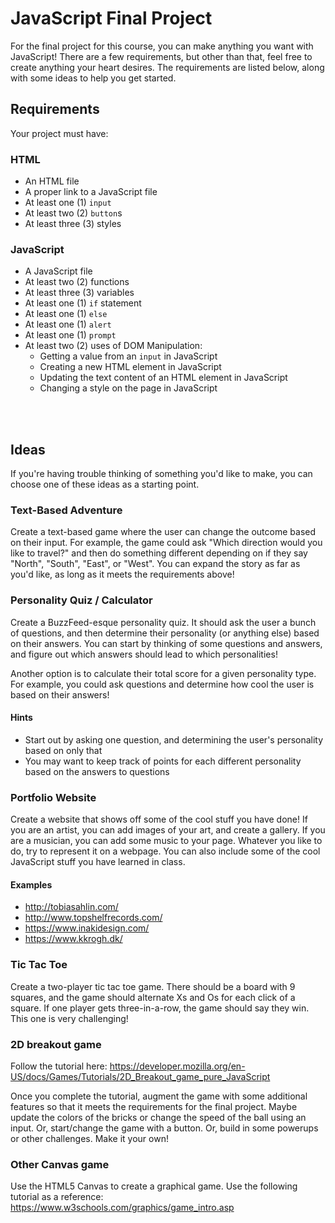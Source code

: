 # JavaScript Final Project
For the final project for this course, you can make anything you want with JavaScript! There are a few requirements, but other than that, feel free to create anything your heart desires. The requirements are listed below, along with some ideas to help you get started.

## Requirements
Your project must have:

### HTML
- An HTML file
- A proper link to a JavaScript file
- At least one (1) `input`
- At least two (2) `button`s
- At least three (3) styles

### JavaScript
- A JavaScript file
- At least two (2) functions
- At least three (3) variables
- At least one (1) `if` statement
- At least one (1) `else`
- At least one (1) `alert`
- At least one (1) `prompt`
- At least two (2) uses of DOM Manipulation:
    - Getting a value from an `input` in JavaScript
    - Creating a new HTML element in JavaScript
    - Updating the text content of an HTML element in JavaScript
    - Changing a style on the page in JavaScript

<br><br>

## Ideas
If you're having trouble thinking of something you'd like to make, you can choose one of these ideas as a starting point.

### Text-Based Adventure
Create a text-based game where the user can change the outcome based on their input. For example, the game could ask "Which direction would you like to travel?" and then do something different depending on if they say "North", "South", "East", or "West". You can expand the story as far as you'd like, as long as it meets the requirements above!

### Personality Quiz / Calculator
Create a BuzzFeed-esque personality quiz. It should ask the user a bunch of questions, and then determine their personality (or anything else) based on their answers. You can start by thinking of some questions and answers, and figure out which answers should lead to which personalities!

Another option is to calculate their total score for a given personality type. For example, you could ask questions and determine how cool the user is based on their answers!

#### Hints
- Start out by asking one question, and determining the user's personality based on only that
- You may want to keep track of points for each different personality based on the answers to questions

### Portfolio Website
Create a website that shows off some of the cool stuff you have done! If you are an artist, you can add images of your art, and create a gallery. If you are a musician, you can add some music to your page. Whatever you like to do, try to represent it on a webpage. You can also include some of the cool JavaScript stuff you have learned in class.

#### Examples
- http://tobiasahlin.com/
- http://www.topshelfrecords.com/
- https://www.inakidesign.com/
- https://www.kkrogh.dk/

### Tic Tac Toe
Create a two-player tic tac toe game. There should be a board with 9 squares, and the game should alternate Xs and Os for each click of a square. If one player gets three-in-a-row, the game should say they win. This one is very challenging!

### 2D breakout game
Follow the tutorial here: https://developer.mozilla.org/en-US/docs/Games/Tutorials/2D_Breakout_game_pure_JavaScript

Once you complete the tutorial, augment the game with some additional features so that it meets the requirements for the final project. Maybe update the colors of the bricks or change the speed of the ball using an input. Or, start/change the game with a button. Or, build in some powerups or other challenges. Make it your own!

### Other Canvas game
Use the HTML5 Canvas to create a graphical game. Use the following tutorial as a reference: https://www.w3schools.com/graphics/game_intro.asp